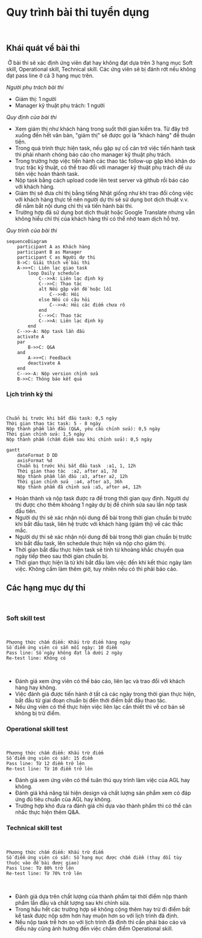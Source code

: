 # Quy trình bài thi tuyển dụng
​
## Khái quát về bài thi
​
Ở bài thi sẽ xác định ứng viên đạt hay không đạt dựa trên 3 hạng mục Soft skill, Operational skill, Technical skill.
Các ứng viên sẽ bị đánh rớt nếu không đạt pass line ở cả 3 hạng mục trên.

*Người phụ trách bài thi*

- Giám thị: 1 người
- Manager kỹ thuật phụ trách: 1 người

*Quy định của bài thi*
​
- Xem giám thị như khách hàng trong suốt thời gian kiểm tra. Từ đây trở xuống đến hết văn bản, "giám thị" sẽ được gọi là "khách hàng" để thuận tiện.
- Trong quá trình thực hiện task, nếu gặp sự cố cản trở việc tiến hành task thì phải nhanh chóng báo cáo cho manager kỹ thuật phụ trách.
- Trong trường hợp việc tiến hành các thao tác follow-up gặp khó khăn do trục trặc kỹ thuật, có thể trao đổi với manager kỹ thuật phụ trách để ưu tiên việc hoàn thành task.
- Nộp task bằng cách upload code lên test server và github rồi báo cáo với khách hàng.
- Giám thị sẽ đưa chỉ thị bằng tiếng Nhật giống như khi trao đổi công việc với khách hàng thực tế nên người dự thi sẽ sử dụng bot dịch thuật v.v. để nắm bắt nội dung chỉ thị và tiến hành bài thi.
- Trường hợp đã sử dụng bot dịch thuật hoặc Google Translate nhưng vẫn không hiểu chỉ thị của khách hàng thì có thể nhờ team dịch hỗ trợ.

*Quy trình của bài thi*
​
```mermaid
sequenceDiagram
    participant A as Khách hàng
    participant B as Manager
    participant C as Người dự thi
    B->C: Giải thích về bài thi
    A->>+C: Liên lạc giao task
        loop Daily schedule
            C-->>A: Liên lạc định kỳ
            C-->>C: Thao tác
            alt Nếu gặp vấn đề hoặc lỗi
                C-->>B: Hỏi
            else Nếu có câu hỏi
                C-->>A: Hỏi các điểm chưa rõ
            end
            C-->>C: Thao tác
            C-->>A: Liên lạc định kỳ
        end
    C-->>-A: Nộp task lần đầu
    activate A
    par
        B->>C: Q&A
    and
        A->>+C: Feedback
        deactivate A
    end
    C-->>-A: Nộp version chỉnh sửa
    B->>C: Thông báo kết quả
```

### Lịch trình kỳ thi
​
```
Chuẩn bị trước khi bắt đầu task: 0,5 ngày
Thời gian thao tác task: 5 - 8 ngày
Nộp thành phẩm lần đầu (Q&A, yêu cầu chỉnh sửa): 0,5 ngày
Thời gian chỉnh sửa: 1,5 ngày
Nộp thành phẩm (chấm điểm sau khi chỉnh sửa): 0,5 ngày
```

```mermaid
gantt
    dateFormat D DD
    axisFormat %d
    Chuẩn bị trước khi bắt đầu task  :a1, 1, 12h
    Thời gian thao tác  :a2, after a1, 7d
    Nộp thành phẩm lần đầu :a3, after a2, 12h
    Thời gian chỉnh sửa  :a4, after a3, 36h
    Nộp thành phẩm đã chỉnh sửa :a5, after a4, 12h
```

- Hoàn thành và nộp task được ra đề trong thời gian quy định. Người dự thi được cho thêm khoảng 1 ngày dự bị để chỉnh sửa sau lần nộp task đầu tiên.
- Người dự thi sẽ xác nhận nội dung đề bài trong thời gian chuẩn bị trước khi bắt đầu task, liên hệ trước với khách hàng (giám thị) về các thắc mắc.
- Người dự thi sẽ xác nhận nội dung đề bài trong thời gian chuẩn bị trước khi bắt đầu task, lên schedule thực hiện và nộp cho giám thị.
- Thời gian bắt đầu thực hiện task sẽ tính từ khoảng khắc chuyển qua ngày tiếp theo sau thời gian chuẩn bị.
- Thời gian thực hiện là từ khi bắt đầu làm việc đến khi kết thúc ngày làm việc. Không cấm làm thêm giờ, tuy nhiên nếu có thì phải báo cáo.
​
## Các hạng mục dự thi
​
### Soft skill test
​
```
Phương thức chấm điểm: Khấu trừ điểm hàng ngày
Số điểm ứng viên có sẵn mỗi ngày: 10 điểm
Pass line: Số ngày không đạt là dưới 2 ngày
Re-test line: Không có
```
​
- Đánh giá xem ứng viên có thể báo cáo, liên lạc và trao đổi với khách hàng hay không.
- Việc đánh giá được tiến hành ở tất cả các ngày trong thời gian thực hiện, bắt đầu từ giai đoạn chuẩn bị đến thời điểm bắt đầu thao tác.
- Nếu ứng viên có thể thực hiện việc liên lạc cần thiết thì về cơ bản sẽ không bị trừ điểm.
​
### Operational skill test
​
```
Phương thức chấm điểm: Khấu trừ điểm
Số điểm ứng viên có sẵn: 15 điểm
Pass line: Từ 12 điểm trở lên
Re-test line: Từ 10 điểm trở lên
```

- Đánh giá xem ứng viên có thể tuân thủ quy trình làm việc của AGL hay không.
- Đánh giá khả năng tái hiện design và chất lượng sản phẩm xem có đáp ứng đủ tiêu chuẩn của AGL hay không.
- Trường hợp khó đưa ra đánh giá chỉ dựa vào thành phẩm thì có thể cân nhắc thực hiện thêm Q&A.
​
### Technical skill test
​
```
Phương thức chấm điểm: Khấu trừ điểm
Số điểm ứng viên có sẵn: Số hạng mục được chấm điểm (thay đổi tùy thuộc vào đề bài được giao)
Pass line: Từ 80% trở lên
Re-test line: Từ 70% trở lên
```
​
- Đánh giá dựa trên chất lượng của thành phẩm tại thời điểm nộp thành phẩm lần đầu và chất lượng sau khi chỉnh sửa.
- Trong hầu hết các trường hợp sẽ không cộng thêm hay trừ đi điểm bất kể task được nộp sớm hơn hay muộn hơn so với lịch trình đã định.
- Nếu nộp task trễ hơn so với lịch trình đã định thì cần phải báo cáo và điều này cũng ảnh hưởng đến việc chấm điểm Operational skill.
